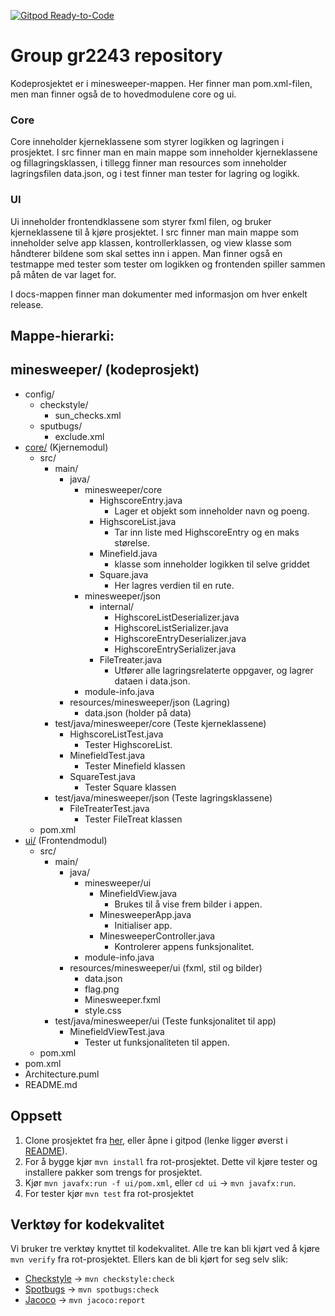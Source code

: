 [![Gitpod Ready-to-Code](https://img.shields.io/badge/Gitpod-Ready--to--Code-blue?logo=gitpod)](https://gitpod.stud.ntnu.no/#https://gitlab.stud.idi.ntnu.no/it1901/groups-2022/gr2243/gr2243) 

# Group gr2243 repository 

Kodeprosjektet er i minesweeper-mappen. Her finner man pom.xml-filen, men man finner også de to hovedmodulene core og ui. 

### Core
Core inneholder kjerneklassene som styrer logikken og lagringen i prosjektet. I src finner man en main mappe som inneholder kjerneklassene og fillagringsklassen, i tillegg finner man resources som inneholder lagringsfilen data.json, og i test finner man tester for lagring og logikk.

### UI
Ui inneholder frontendklassene som styrer fxml filen, og bruker kjerneklassene til å kjøre prosjektet. I src finner man main mappe som inneholder selve app klassen, kontrollerklassen, og view klasse som håndterer bildene som skal settes inn i appen. Man finner også en testmappe med tester som tester om logikken og frontenden spiller sammen på måten de var laget for.

I docs-mappen finner man dokumenter med informasjon om hver enkelt release. 

## Mappe-hierarki:
minesweeper/ (kodeprosjekt)
-
- config/
    - checkstyle/
        - sun_checks.xml
    - sputbugs/
        - exclude.xml
- [core/](/minesweeper/core/) (Kjernemodul)
    - src/
        - main/
            - java/
                - minesweeper/core
                    - HighscoreEntry.java
                        - Lager et objekt som inneholder navn og poeng.
                    - HighscoreList.java
                        - Tar inn liste med HighscoreEntry og en maks størelse.
                    - Minefield.java
                        - klasse som inneholder logikken til selve griddet
                    - Square.java
                        - Her lagres verdien til en rute.
                - minesweeper/json
                    - internal/
                        - HighscoreListDeserializer.java
                        - HighscoreListSerializer.java
                        - HighscoreEntryDeserializer.java
                        - HighscoreEntrySerializer.java
                    - FileTreater.java
                        - Utfører alle lagringsrelaterte oppgaver, og lagrer dataen i data.json.
                - module-info.java
            - resources/minesweeper/json (Lagring)
                - data.json (holder på data)
        - test/java/minesweeper/core (Teste kjerneklassene)
            - HighscoreListTest.java
                - Tester HighscoreList.
            - MinefieldTest.java
                - Tester Minefield klassen
            - SquareTest.java
                - Tester Square klassen
        - test/java/minesweeper/json (Teste lagringsklassene)
            - FileTreaterTest.java
                - Tester FileTreat klassen
    - pom.xml
- [ui/](/minesweeper/ui/) (Frontendmodul)
    - src/
        - main/
            - java/
                - minesweeper/ui
                    - MinefieldView.java
                        - Brukes til å vise frem bilder i appen.
                    - MinesweeperApp.java
                        - Initialiser app.
                    - MinesweeperController.java
                        - Kontrolerer appens funksjonalitet.
                - module-info.java
            - resources/minesweeper/ui (fxml, stil og bilder)
                - data.json
                - flag.png
                - Minesweeper.fxml
                - style.css
        - test/java/minesweeper/ui (Teste funksjonalitet til app)
            - MinefieldViewTest.java
                - Tester ut funksjonaliteten til appen.
    - pom.xml
- pom.xml
- Architecture.puml
- README.md

## Oppsett
1. Clone prosjektet fra [her](https://gitlab.stud.idi.ntnu.no/it1901/groups-2022/gr2243/gr2243.git), eller åpne i gitpod (lenke ligger øverst i [README](README.md)).
2. For å bygge kjør `mvn install` fra rot-prosjektet. Dette vil kjøre tester og installere pakker som trengs for prosjektet.
3. Kjør `mvn javafx:run -f ui/pom.xml`, eller `cd ui` -> `mvn javafx:run`.
4. For tester kjør `mvn test` fra rot-prosjektet

## Verktøy for kodekvalitet
Vi bruker tre verktøy knyttet til kodekvalitet. Alle tre kan bli kjørt ved å kjøre `mvn verify` fra rot-prosjektet.
Ellers kan de bli kjørt for seg selv slik:
- [Checkstyle](https://checkstyle.sourceforge.io) -> `mvn checkstyle:check`
- [Spotbugs](https://spotbugs.github.io) -> `mvn spotbugs:check`
- [Jacoco](https://www.jacoco.org) -> `mvn jacoco:report`
